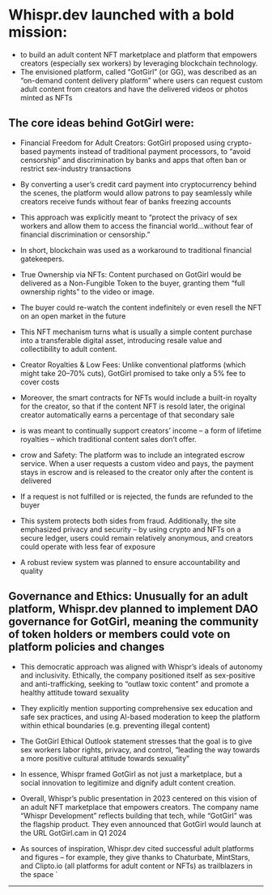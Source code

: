 # Whispr.dev launched with a bold mission:
- to build an adult content NFT marketplace and platform that empowers creators (especially sex workers) by leveraging blockchain technology.
- The envisioned platform, called “GotGirl” (or GG), was described as an “on-demand content delivery platform” where users can request custom adult content from creators and have the delivered videos or photos minted as NFTs​

## The core ideas behind GotGirl were:
- Financial Freedom for Adult Creators: GotGirl proposed using crypto-based payments instead of traditional payment processors, to “avoid censorship” and discrimination by banks and apps that often ban or restrict sex-industry transactions​
- By converting a user’s credit card payment into cryptocurrency behind the scenes, the platform would allow patrons to pay seamlessly while creators receive funds without fear of banks freezing accounts​
- This approach was explicitly meant to “protect the privacy of sex workers and allow them to access the financial world…without fear of financial discrimination or censorship.”​
- In short, blockchain was used as a workaround to traditional financial gatekeepers.
- True Ownership via NFTs: Content purchased on GotGirl would be delivered as a Non-Fungible Token to the buyer, granting them “full ownership rights” to the video or image.
- The buyer could re-watch the content indefinitely or even resell the NFT on an open market in the future​


- This NFT mechanism turns what is usually a simple content purchase into a transferable digital asset, introducing resale value and collectibility to adult content.
- Creator Royalties & Low Fees: Unlike conventional platforms (which might take 20–70% cuts), GotGirl promised to take only a 5% fee to cover costs​
- Moreover, the smart contracts for NFTs would include a built-in royalty for the creator, so that if the content NFT is resold later, the original creator automatically earns a percentage of that secondary sale​
- is was meant to continually support creators’ income – a form of lifetime royalties – which traditional content sales don’t offer.
- crow and Safety: The platform was to include an integrated escrow service. When a user requests a custom video and pays, the payment stays in escrow and is released to the creator only after the content is delivered​
- If a request is not fulfilled or is rejected, the funds are refunded to the buyer​
- This system protects both sides from fraud. Additionally, the site emphasized privacy and security – by using crypto and NFTs on a secure ledger, users could remain relatively anonymous, and creators could operate with less fear of exposure​

- A robust review system was planned to ensure accountability and quality​


## Governance and Ethics: Unusually for an adult platform, Whispr.dev planned to implement DAO governance for GotGirl, meaning the community of token holders or members could vote on platform policies and changes​
- This democratic approach was aligned with Whispr’s ideals of autonomy and inclusivity. Ethically, the company positioned itself as sex-positive and anti-trafficking, seeking to “outlaw toxic content” and promote a healthy attitude toward sexuality​
- They explicitly mention supporting comprehensive sex education and safe sex practices, and using AI-based moderation to keep the platform within ethical boundaries (e.g. preventing illegal content)​
- The GotGirl Ethical Outlook statement stresses that the goal is to give sex workers labor rights, privacy, and control, “leading the way towards a more positive cultural attitude towards sexuality”​


- In essence, Whispr framed GotGirl as not just a marketplace, but a social innovation to legitimize and dignify adult content creation.
- Overall, Whispr’s public presentation in 2023 centered on this vision of an adult NFT marketplace that empowers creators. The company name “Whispr Development” reflects building that tech, while “GotGirl” was the flagship product. They even announced that GotGirl would launch at the URL GotGirl.cam in Q1 2024​
- As sources of inspiration, Whispr.dev cited successful adult platforms and figures – for example, they give thanks to Chaturbate, MintStars, and Clipto.io (all platforms for adult content or NFTs) as trailblazers in the space​
`
--------------
